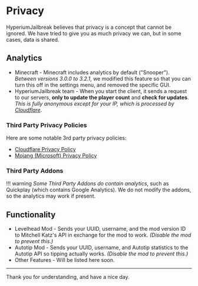 # Privacy

HyperiumJailbreak believes that privacy is a concept that cannot be ignored.
We have tried to give you as much privacy we can, but in some cases, data is shared.

## Analytics

* Minecraft - Minecraft includes analytics by default ("Snooper"). *Between versions 3.0.0 to 3.2.1*, we modified this feature so that you can turn this off in the settings menu, and removed the specific GUI.
* HyperiumJailbreak team - When you start the client, it sends a request to our servers, **only to update the player count** and **check for updates**. *This is fully anonymous except for your IP, which is processed by [Cloudflare](https://cloudflare.com)*.

### Third Party Privacy Policies

Here are some notable 3rd party privacy policies:

* [Cloudflare Privacy Policy](https://www.cloudflare.com/privacypolicy/)
* [Mojang (Microsoft) Privacy Policy](https://privacy.microsoft.com/en-US/privacystatement)

### Third Party Addons

!!! warning
    *Some Third Party Addons do contain analytics*, such as Quickplay (which contains Google Analytics).
    We do not modify the addons, so the analytics may work if present.

## Functionality

* Levelhead Mod - Sends your UUID, username, and the mod version ID to Mitchell Katz's API in exchange for the mod to work. *(Disable the mod to prevent this.)*
* Autotip Mod - Sends your UUID, username, and Autotip statistics to the Autotip API so tipping actually works. *(Disable the mod to prevent this.)*
* Other Features - Will be listed here soon.

-------

Thank you for understanding, and have a nice day.
